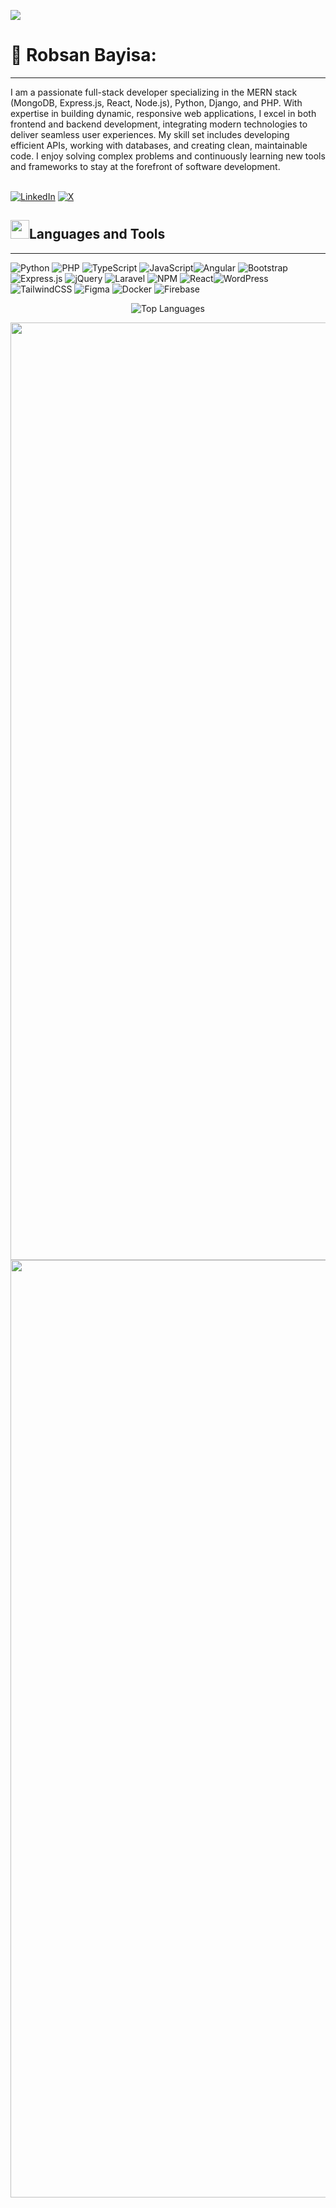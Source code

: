 [![](https://visitcount.itsvg.in/api?id=robsanBayisa&icon=0&color=0)](https://visitcount.itsvg.in)


# 💫 Robsan Bayisa:
---



I am a passionate full-stack developer specializing in the MERN stack (MongoDB, Express.js, React, Node.js), Python, Django, and PHP. With expertise in building dynamic, responsive web applications, I excel in both frontend and backend development, integrating modern technologies to deliver seamless user experiences. My skill set includes developing efficient APIs, working with databases, and creating clean, maintainable code. I enjoy solving complex problems and continuously learning new tools and frameworks to stay at the forefront of software development.
<br>
<br>


[![LinkedIn](https://img.shields.io/badge/LinkedIn-%230077B5.svg?logo=linkedin&logoColor=white)](https://linkedin.com/in/robsanbayisa)  [![X](https://img.shields.io/badge/X-black.svg?logo=X&logoColor=white)](https://x.com/BayisaRobsan) 


## <img src="https://media4.giphy.com/media/MIGbtLZoVjbl0bYbAd/giphy.gif?cid=ecf05e472t2h0i8d7dcjaoau9iqtchhr899hxmpxzzgc7lyw&rid=giphy.gif" width="30">Languages and Tools

---

<!-- Proudly created with GPRM ( https://gprm.itsvg.in ) -->
![Python](https://img.shields.io/badge/python-3670A0?style=for-the-badge&logo=python&logoColor=ffdd54) ![PHP](https://img.shields.io/badge/php-%23777BB4.svg?style=for-the-badge&logo=php&logoColor=white) ![TypeScript](https://img.shields.io/badge/typescript-%23007ACC.svg?style=for-the-badge&logo=typescript&logoColor=white) ![JavaScript](https://img.shields.io/badge/javascript-%23323330.svg?style=for-the-badge&logo=javascript&logoColor=%23F7DF1E)![Angular](https://img.shields.io/badge/angular-%23DD0031.svg?style=for-the-badge&logo=angular&logoColor=white) ![Bootstrap](https://img.shields.io/badge/bootstrap-%238511FA.svg?style=for-the-badge&logo=bootstrap&logoColor=white) ![Express.js](https://img.shields.io/badge/express.js-%23404d59.svg?style=for-the-badge&logo=express&logoColor=%2361DAFB) ![jQuery](https://img.shields.io/badge/jquery-%230769AD.svg?style=for-the-badge&logo=jquery&logoColor=white) ![Laravel](https://img.shields.io/badge/laravel-%23FF2D20.svg?style=for-the-badge&logo=laravel&logoColor=white) ![NPM](https://img.shields.io/badge/NPM-%23CB3837.svg?style=for-the-badge&logo=npm&logoColor=white) ![React](https://img.shields.io/badge/react-%2320232a.svg?style=for-the-badge&logo=react&logoColor=%2361DAFB)![WordPress](https://img.shields.io/badge/WordPress-%23117AC9.svg?style=for-the-badge&logo=WordPress&logoColor=white) ![TailwindCSS](https://img.shields.io/badge/tailwindcss-%2338B2AC.svg?style=for-the-badge&logo=tailwind-css&logoColor=white) ![Figma](https://img.shields.io/badge/figma-%23F24E1E.svg?style=for-the-badge&logo=figma&logoColor=white) ![Docker](https://img.shields.io/badge/docker-%230db7ed.svg?style=for-the-badge&logo=docker&logoColor=white) ![Firebase](https://img.shields.io/badge/firebase-%23039BE5.svg?style=for-the-badge&logo=firebase)


 <p align="center">
  <img src="https://github-readme-stats.vercel.app/api/top-langs/?username=robsanBayisa&theme=dark&hide_border=true&include_all_commits=false&count_private=false&layout=compact" alt="Top Languages" />
</p>

 <img src="https://user-images.githubusercontent.com/74038190/212284100-561aa473-3905-4a80-b561-0d28506553ee.gif" width="1500">
 <img src="https://user-images.githubusercontent.com/74038190/212284100-561aa473-3905-4a80-b561-0d28506553ee.gif" width="1500">
